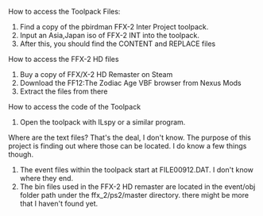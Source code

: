 How to access the Toolpack Files:
1. Find a copy of the pbirdman FFX-2 Inter Project toolpack.
2. Input an Asia,Japan iso of FFX-2 INT into the toolpack.
3. After this, you should find the CONTENT and REPLACE files

How to access the FFX-2 HD files
1. Buy a copy of FFX/X-2 HD Remaster on Steam
2. Download the FF12:The Zodiac Age VBF browser from Nexus Mods
3. Extract the files from there

How to access the code of the Toolpack
1. Open the toolpack with ILspy or a similar program.

Where are the text files?
That's the deal, I don't know. The purpose of this project is finding out where those can be located. I do know a few things though.
1. The event files within the toolpack start at FILE00912.DAT. I don't know where they end.
2. The bin files used in the FFX-2 HD remaster are located in the event/obj folder path under the ffx_2/ps2/master directory. there might be more that I haven't found yet.


